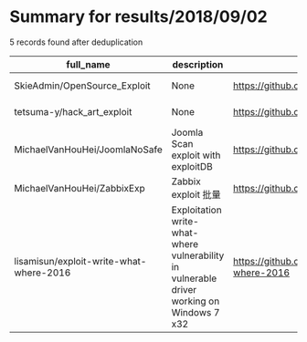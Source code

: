 
# Summary for results/2018/09/02
    
5 records found after deduplication

| full_name | description | html_url | matched_list | matched_count | pushed_at | size | stargazers_count | language | forks_count |
|-----------------------------------------|-------------------------------------------------------------------------------------------|------------------------------------------------------------|----------------|-----------------|---------------------------|--------|--------------------|------------|---------------|
| SkieAdmin/OpenSource_Exploit | None | https://github.com/SkieAdmin/OpenSource_Exploit | ['exploit'] | 1 | 2018-09-02 10:37:58+00:00 | 0 | 0 | | 0 |
| tetsuma-y/hack_art_exploit | None | https://github.com/tetsuma-y/hack_art_exploit | ['exploit'] | 1 | 2018-09-02 13:16:02+00:00 | 2 | 0 | C | 0 |
| MichaelVanHouHei/JoomlaNoSafe | Joomla Scan exploit with exploitDB | https://github.com/MichaelVanHouHei/JoomlaNoSafe | ['exploit'] | 1 | 2018-09-02 15:05:32+00:00 | 12580 | 0 | C# | 0 |
| MichaelVanHouHei/ZabbixExp | Zabbix exploit 批量 | https://github.com/MichaelVanHouHei/ZabbixExp | ['exploit'] | 1 | 2018-09-02 15:39:45+00:00 | 2843 | 0 | C# | 0 |
| lisamisun/exploit-write-what-where-2016 | Exploitation write-what-where vulnerability in vulnerable driver working on Windows 7 x32 | https://github.com/lisamisun/exploit-write-what-where-2016 | ['exploit'] | 1 | 2018-09-02 19:03:19+00:00 | 16 | 1 | C++ | 2 |
